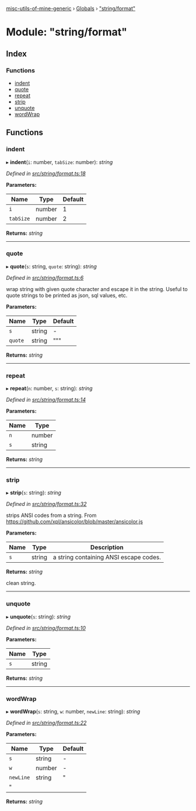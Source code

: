 [misc-utils-of-mine-generic](../README.md) › [Globals](../globals.md) › ["string/format"](_string_format_.md)

# Module: "string/format"

## Index

### Functions

* [indent](_string_format_.md#indent)
* [quote](_string_format_.md#quote)
* [repeat](_string_format_.md#repeat)
* [strip](_string_format_.md#strip)
* [unquote](_string_format_.md#unquote)
* [wordWrap](_string_format_.md#wordwrap)

## Functions

###  indent

▸ **indent**(`i`: number, `tabSize`: number): *string*

*Defined in [src/string/format.ts:18](https://github.com/cancerberoSgx/misc-utils-of-mine/blob/4bfc82a/misc-utils-of-mine-generic/src/string/format.ts#L18)*

**Parameters:**

Name | Type | Default |
------ | ------ | ------ |
`i` | number | 1 |
`tabSize` | number | 2 |

**Returns:** *string*

___

###  quote

▸ **quote**(`s`: string, `quote`: string): *string*

*Defined in [src/string/format.ts:6](https://github.com/cancerberoSgx/misc-utils-of-mine/blob/4bfc82a/misc-utils-of-mine-generic/src/string/format.ts#L6)*

wrap string with given quote character and escape it in the string. Useful to quote strings to be printed as json, sql values, etc.

**Parameters:**

Name | Type | Default |
------ | ------ | ------ |
`s` | string | - |
`quote` | string | """ |

**Returns:** *string*

___

###  repeat

▸ **repeat**(`n`: number, `s`: string): *string*

*Defined in [src/string/format.ts:14](https://github.com/cancerberoSgx/misc-utils-of-mine/blob/4bfc82a/misc-utils-of-mine-generic/src/string/format.ts#L14)*

**Parameters:**

Name | Type |
------ | ------ |
`n` | number |
`s` | string |

**Returns:** *string*

___

###  strip

▸ **strip**(`s`: string): *string*

*Defined in [src/string/format.ts:32](https://github.com/cancerberoSgx/misc-utils-of-mine/blob/4bfc82a/misc-utils-of-mine-generic/src/string/format.ts#L32)*

strips ANSI codes from a string. From https://github.com/xpl/ansicolor/blob/master/ansicolor.js

**Parameters:**

Name | Type | Description |
------ | ------ | ------ |
`s` | string | a string containing ANSI escape codes. |

**Returns:** *string*

clean string.

___

###  unquote

▸ **unquote**(`s`: string): *string*

*Defined in [src/string/format.ts:10](https://github.com/cancerberoSgx/misc-utils-of-mine/blob/4bfc82a/misc-utils-of-mine-generic/src/string/format.ts#L10)*

**Parameters:**

Name | Type |
------ | ------ |
`s` | string |

**Returns:** *string*

___

###  wordWrap

▸ **wordWrap**(`s`: string, `w`: number, `newLine`: string): *string*

*Defined in [src/string/format.ts:22](https://github.com/cancerberoSgx/misc-utils-of-mine/blob/4bfc82a/misc-utils-of-mine-generic/src/string/format.ts#L22)*

**Parameters:**

Name | Type | Default |
------ | ------ | ------ |
`s` | string | - |
`w` | number | - |
`newLine` | string | "
" |

**Returns:** *string*
